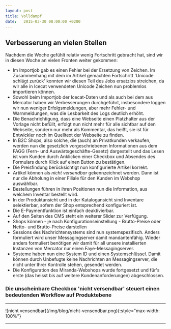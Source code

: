 ```yaml
---
layout: post
title: Volldampf
date:   2015-03-30 08:00:00 +0200
---
```


## Verbesserung an vielen Stellen

Nachdem die Woche gefühlt relativ wenig Fortschritt gebracht hat, sind
wir in diesen Woche an vielen Fronten weiter gekommen:

-   Im Importjob gab es einen Fehler bei der Ersetzung von Zeichen. Im
    Zusammenhang mit dem im Artikel gemachten Fortschritt 'Unicode
    schlägt zurück' konnten wir diesen Teil des Jobs ersatzlos
    streichen, da wir alle in Icecat verwendeten Unicode Zeichen nun
    problemlos importieren können.
-   Sowohl beim Importjob der Icecat-Daten und als auch bei dem aus
    Mercator haben wir Verbesserungen durchgeführt, insbesondere loggen
    wir nun weniger Erfolgsmeldungen, aber mehr Fehler- und
    Warnmeldungen, was die Lesbarkeit des Logs deutlich erhöht.
-   Die Benachrichtigung, dass eine Webseite einen Platzhalter aus der
    Vorlage nicht befüllt, erfolgt nun nicht mehr für alle sichtbar auf
    den Webseite, sondern nur mehr als Kommentar, das heißt, sie ist für
    Entwickler noch im Quelltext der Webseite zu finden.
-   In B2C Shops, also solche, die (auch) an Privatkunden verkaufen,
    werden nun die gesetzlich vorgeschriebenen Informationen aus dem
    FAGG (Fern- und Auswärtsgeschäfte-Gesetz) dargestellt und das Lesen
    ist vom Kunden durch Anklicken einer Checkbox und Absendes des
    Formulars durch Klick auf einen Button zu bestätigen.
-   Die Preisfindung berücksichtigt nun konfigurierte Artikel korrekt.
-   Artikel können als *nicht versendbar* gekennzeichnet werden. Dann
    ist nur die Abholung in einer Filiale für den Kunden im
    Webshop auswählbar.
-   Bestellungen führen in ihren Positionen nun die Information, aus
    welchem Inventar bestellt wird.
-   In der Produktansicht und in der Katalogansicht sind Inventare
    selektierbar, sofern der Shop entsprechend konfiguriert ist.
-   Die E-Paymentfunktion ist einfach deaktivierbar.
-   Auf den Seiten des CMS steht ein weiterer Slider zur Verfügung.
-   Shops können - je nach Konfigurationseinstellung - Brutto-Preise
    oder Netto- und Brutto-Preise darstellen
-   Sessions des Nachrichtensystems sind nun systemspezifisch. Anders
    formuliert wird unser Messagingserver damit mandantenfähig. Wieder
    anders formuliert benötigen wir damit für all unsere installierten
    Instanzen von Mercator nur einen Faye-Messagingserver.
-   Systeme haben nun eine System ID und einen Systemschlüssel. Damit
    können durch Unbefugte keine Nachrichten an Messagingserver, die
    nicht unter Ihrer Kontrolle stehen, gesendet werden.
-   Die Konfiguration des Miranda-Webshops wurde fortgesetzt und für's
    erste (das heisst bis auf weitere Kundenanforderungen)
    abgeschlossen.

### Die unscheinbare Checkbox 'nicht versendbar' steuert einen bedeutenden Workflow auf Produktebene

<hr/>
![nicht vensendbar](/img/blog/nicht-vensendbar.png){:style="max-width: 100%"}
<hr/>

